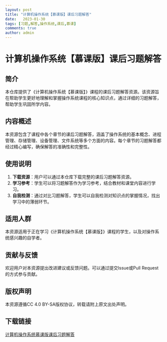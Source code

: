 ```yaml
---
layout: post
title: "计算机操作系统【慕课版】课后习题解答"
date:   2023-01-30
tags: [习题,解答,操作系统,课后,慕课]
comments: true
author: admin
---
```

# 计算机操作系统【慕课版】课后习题解答

## 简介
本仓库提供了《计算机操作系统【慕课版】》课程的课后习题解答资源。该资源旨在帮助学生更好地理解和掌握操作系统课程的核心知识点，通过详细的习题解答，帮助学生巩固所学内容。

## 内容概述
本资源包含了课程中各个章节的课后习题解答，涵盖了操作系统的基本概念、进程管理、存储管理、设备管理、文件系统等多个方面的内容。每个章节的习题解答都经过精心编写，确保解答的准确性和完整性。

## 使用说明
1. **下载资源**：用户可以通过本仓库下载完整的课后习题解答资源。
2. **学习参考**：学生可以将习题解答作为学习参考，结合教材和课堂内容进行学习。
3. **自我检测**：通过对比习题解答，学生可以自我检测对知识点的掌握情况，找出学习中的薄弱环节。

## 适用人群
本资源适用于正在学习《计算机操作系统【慕课版】》课程的学生，以及对操作系统感兴趣的自学者。

## 贡献与反馈
欢迎用户对本资源提出改进建议或反馈问题。可以通过提交Issue或Pull Request的方式参与贡献。

## 版权声明
本资源遵循CC 4.0 BY-SA版权协议，转载请附上原文出处声明。

## 下载链接

[计算机操作系统慕课版课后习题解答](https://pan.quark.cn/s/2cef296ff688)